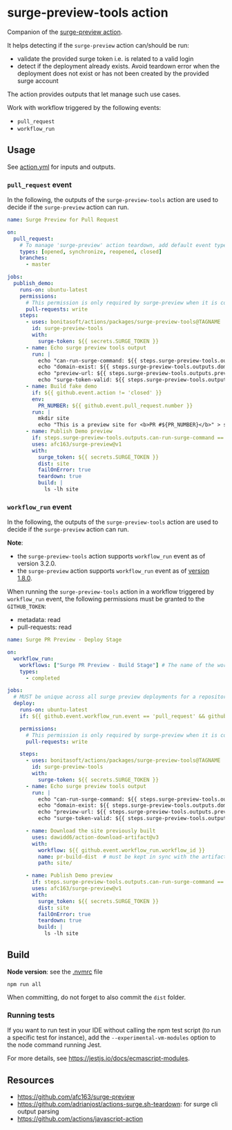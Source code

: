 # surge-preview-tools action

Companion of the [surge-preview action](https://github.com/afc163/surge-preview).

It helps detecting if the `surge-preview` action can/should be run:
- validate the provided surge token i.e. is related to a valid login 
- detect if the deployment already exists. Avoid teardown error when the deployment does not exist or has not been created by the provided surge account

The action provides outputs that let manage such use cases.

Work with workflow triggered by the following events:
- `pull_request`
- `workflow_run`

## Usage 

See [action.yml](./action.yml) for inputs and outputs.


### `pull_request` event

In the following, the outputs of the `surge-preview-tools` action are used to decide if the `surge-preview` action can run.

```yaml
name: Surge Preview for Pull Request

on:
  pull_request:
    # To manage 'surge-preview' action teardown, add default event types + closed event type
    types: [opened, synchronize, reopened, closed]
    branches:
      - master

jobs:
  publish_demo:
    runs-on: ubuntu-latest
    permissions:
      # This permission is only required by surge-preview when it is configured to create Pull Request comment
      pull-requests: write
    steps:
      - uses: bonitasoft/actions/packages/surge-preview-tools@TAGNAME
        id: surge-preview-tools
        with:
          surge-token: ${{ secrets.SURGE_TOKEN }}
      - name: Echo surge preview tools output
        run: |
          echo "can-run-surge-command: ${{ steps.surge-preview-tools.outputs.can-run-surge-command }}"
          echo "domain-exist: ${{ steps.surge-preview-tools.outputs.domain-exist }}" 
          echo "preview-url: ${{ steps.surge-preview-tools.outputs.preview-url }}" 
          echo "surge-token-valid: ${{ steps.surge-preview-tools.outputs.surge-token-valid }}"
      - name: Build fake demo
        if: ${{ github.event.action != 'closed' }}
        env:
          PR_NUMBER: ${{ github.event.pull_request.number }}
        run: |
          mkdir site
          echo "This is a preview site for <b>PR #${PR_NUMBER}</b>" > site/index.html
      - name: Publish Demo preview
        if: steps.surge-preview-tools.outputs.can-run-surge-command == 'true'
        uses: afc163/surge-preview@v1
        with:
          surge_token: ${{ secrets.SURGE_TOKEN }}
          dist: site
          failOnError: true
          teardown: true
          build: |
            ls -lh site
```

### `workflow_run` event

In the following, the outputs of the `surge-preview-tools` action are used to decide if the `surge-preview` action can run.

**Note**:
- the `surge-preview-tools` action supports `workflow_run` event as of version 3.2.0.
- the `surge-preview` action supports `workflow_run` event as of [version 1.8.0](https://github.com/afc163/surge-preview/commit/4628aab4d29c2679cbce5aff7f45eac8ff219609).

When running the `surge-preview-tools` action in a workflow triggered by `workflow_run` event, the following permissions must be granted to the `GITHUB_TOKEN`:
- metadata: read
- pull-requests: read


```yaml
name: Surge PR Preview - Deploy Stage

on:
  workflow_run:
    workflows: ["Surge PR Preview - Build Stage"] # The name of the workflow that will trigger this workflow
    types:
      - completed

jobs:
  # MUST be unique across all surge preview deployments for a repository as the job id is used in the deployment URL
  deploy:
    runs-on: ubuntu-latest
    if: ${{ github.event.workflow_run.event == 'pull_request' && github.event.workflow_run.conclusion == 'success' }}

    permissions:
      # This permission is only required by surge-preview when it is configured to create Pull Request comment
      pull-requests: write

    steps:
      - uses: bonitasoft/actions/packages/surge-preview-tools@TAGNAME
        id: surge-preview-tools
        with:
          surge-token: ${{ secrets.SURGE_TOKEN }}
      - name: Echo surge preview tools output
        run: |
          echo "can-run-surge-command: ${{ steps.surge-preview-tools.outputs.can-run-surge-command }}"
          echo "domain-exist: ${{ steps.surge-preview-tools.outputs.domain-exist }}" 
          echo "preview-url: ${{ steps.surge-preview-tools.outputs.preview-url }}" 
          echo "surge-token-valid: ${{ steps.surge-preview-tools.outputs.surge-token-valid }}"

      - name: Download the site previously built
        uses: dawidd6/action-download-artifact@v3
        with:
          workflow: ${{ github.event.workflow_run.workflow_id }}
          name: pr-build-dist  # must be kept in sync with the artifact name downloaded in the build stage
          path: site/

      - name: Publish Demo preview
        if: steps.surge-preview-tools.outputs.can-run-surge-command == 'true'
        uses: afc163/surge-preview@v1
        with:
          surge_token: ${{ secrets.SURGE_TOKEN }}
          dist: site
          failOnError: true
          teardown: true
          build: |
            ls -lh site
```


## Build

**Node version**: see the [.nvmrc](.nvmrc) file

`npm run all`

When committing, do not forget to also commit the `dist` folder.


### Running tests

If you want to run test in your IDE without calling the npm test script (to run a specific test for instance), add the
`--experimental-vm-modules` option to the node command running Jest.

For more details, see https://jestjs.io/docs/ecmascript-modules.



## Resources

- https://github.com/afc163/surge-preview
- https://github.com/adrianjost/actions-surge.sh-teardown: for surge cli output parsing
- https://github.com/actions/javascript-action
